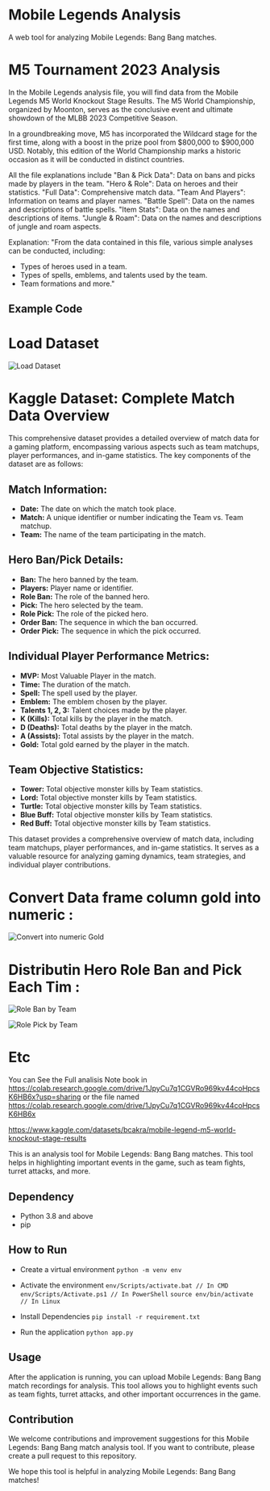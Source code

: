 # Mobile Legends Analysis

A web tool for analyzing Mobile Legends: Bang Bang matches.

# M5 Tournament 2023 Analysis
In the Mobile Legends analysis file, you will find data from the Mobile Legends M5 World Knockout Stage Results. The M5 World Championship, organized by Moonton, serves as the conclusive event and ultimate showdown of the MLBB 2023 Competitive Season.

In a groundbreaking move, M5 has incorporated the Wildcard stage for the first time, along with a boost in the prize pool from $800,000 to $900,000 USD. Notably, this edition of the World Championship marks a historic occasion as it will be conducted in distinct countries.

All the file explanations include "Ban & Pick Data": Data on bans and picks made by players in the team. "Hero & Role": Data on heroes and their statistics. "Full Data": Comprehensive match data. "Team And Players": Information on teams and player names. "Battle Spell": Data on the names and descriptions of battle spells. "Item Stats": Data on the names and descriptions of items. "Jungle & Roam": Data on the names and descriptions of jungle and roam aspects.

Explanation: "From the data contained in this file, various simple analyses can be conducted, including:

- Types of heroes used in a team.
- Types of spells, emblems, and talents used by the team.
- Team formations and more."

## Example Code 
# Load Dataset
![Load Dataset](https://github.com/boycakra/Mobile-Legend-analisis/assets/48791469/14bdb3ac-d355-4131-ad1e-b4009e14ca66)
# Kaggle Dataset: Complete Match Data Overview
This comprehensive dataset provides a detailed overview of match data for a gaming platform, encompassing various aspects such as team matchups, player performances, and in-game statistics. The key components of the dataset are as follows:
## Match Information:
- **Date:** The date on which the match took place.
- **Match:** A unique identifier or number indicating the Team vs. Team matchup.
- **Team:** The name of the team participating in the match.

## Hero Ban/Pick Details:
- **Ban:** The hero banned by the team.
- **Players:** Player name or identifier.
- **Role Ban:** The role of the banned hero.
- **Pick:** The hero selected by the team.
- **Role Pick:** The role of the picked hero.
- **Order Ban:** The sequence in which the ban occurred.
- **Order Pick:** The sequence in which the pick occurred.

## Individual Player Performance Metrics:
- **MVP:** Most Valuable Player in the match.
- **Time:** The duration of the match.
- **Spell:** The spell used by the player.
- **Emblem:** The emblem chosen by the player.
- **Talents 1, 2, 3:** Talent choices made by the player.
- **K (Kills):** Total kills by the player in the match.
- **D (Deaths):** Total deaths by the player in the match.
- **A (Assists):** Total assists by the player in the match.
- **Gold:** Total gold earned by the player in the match.

## Team Objective Statistics:
- **Tower:** Total objective monster kills by Team statistics.
- **Lord:** Total objective monster kills by Team statistics.
- **Turtle:** Total objective monster kills by Team statistics.
- **Blue Buff:** Total objective monster kills by Team statistics.
- **Red Buff:** Total objective monster kills by Team statistics.

This dataset provides a comprehensive overview of match data, including team matchups, player performances, and in-game statistics. It serves as a valuable resource for analyzing gaming dynamics, team strategies, and individual player contributions.


# Convert Data frame column gold into numeric :
![Convert into numeric Gold](https://github.com/boycakra/Mobile-Legend-analisis/assets/48791469/6303a79d-ce2d-441a-99a8-da1fb27cb325)

# Distributin Hero Role Ban and Pick Each Tim :
![Role Ban by Team](https://github.com/boycakra/Mobile-Legend-analisis/assets/48791469/2e20fc13-b80e-4168-bc59-bd5136049e74)

![Role Pick by Team](https://github.com/boycakra/Mobile-Legend-analisis/assets/48791469/c5f39a3c-bed6-46ca-94bf-fa72948dd678)

# Etc
You can See the Full analisis Note book in https://colab.research.google.com/drive/1JpyCu7q1CGVRo969kv44coHpcsK6HB6x?usp=sharing or the file named https://colab.research.google.com/drive/1JpyCu7q1CGVRo969kv44coHpcsK6HB6x

https://www.kaggle.com/datasets/bcakra/mobile-legend-m5-world-knockout-stage-results


This is an analysis tool for Mobile Legends: Bang Bang matches. This tool helps in highlighting important events in the game, such as team fights, turret attacks, and more.

## Dependency
- Python 3.8 and above
- pip

## How to Run
* Create a virtual environment
  ```python -m venv env```
* Activate the environment
  ```env/Scripts/activate.bat // In CMD```
  ```env/Scripts/Activate.ps1 // In PowerShell```
  ```source env/bin/activate // In Linux```

* Install Dependencies
  ```pip install -r requirement.txt```

* Run the application
  ```python app.py```

## Usage
After the application is running, you can upload Mobile Legends: Bang Bang match recordings for analysis. This tool allows you to highlight events such as team fights, turret attacks, and other important occurrences in the game.

## Contribution
We welcome contributions and improvement suggestions for this Mobile Legends: Bang Bang match analysis tool. If you want to contribute, please create a pull request to this repository.

We hope this tool is helpful in analyzing Mobile Legends: Bang Bang matches!
